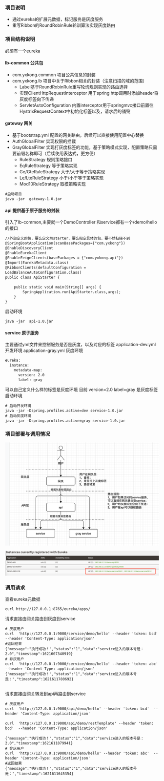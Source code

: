 ### 项目说明
- 通过eureka的扩展元数据，标记服务是灰度服务
- 重写Ribbon的RoundRobinRule轮训算法实现灰度路由

### 项目结构说明
必须有一个eureka
#### lb-common 公共包
- com.yxkong.common 项目公共信息的封装
- com.yxkong.lb 项目中关于Ribbon相关的封装（注意扫描的域的范围）
    - Label基于RoundRobinRule重写轮询规则实现的路由选择
    - 实现ClientHttpRequestInterceptor 用于spring http调用时添加header将灰度标签向下传递
    - ServletAutoConfiguration 内置interceptor用于springmvc接口前置往HystrixRequestContext中初始化标签以及，请求后的销毁
#### gateway 网关
- 基于bootstrap.yml 配置的网关路由，后续可以直接使用配置中心替换
- AuthGlobalFilter 实现权限的拦截
- GrayGlobalFilter 实现打灰度标签的功能，基于策略模式实现，配置策略只需要前缀名称即可（后续使用表达式，更方便）
    - RuleStrategy 规则策略接口
    - EqRuleStrategy 等于策略实现
    - Ge/GteRuleStrategy 大于/大于等于策略实现
    - Le/LteRuleStrategy 小于/小于等于策略实现
    - Mod10RuleStrategy 取模策略实现
```
#启动项目
java -jar  gateway-1.0.jar
```
#### api 提供基于原子服务的封装
引入了lb-common,主要就一个DemoController 
和service都有一个/demo/hello的接口
```
//外部定义的包，要么定义为starter，要么指定具体的包，要不然扫描不到
@SpringBootApplication(scanBasePackages={"com.yxkong"})
@EnableDiscoveryClient
@EnableEurekaClient
@EnableFeignClients(basePackages = {"com.yxkong.api"})
@Import(EurekaMetadata.class)
@RibbonClients(defaultConfiguration = LoadBalanceAutoConfiguration.class)
public class ApiStarter {

    public static void main(String[] args) {
        SpringApplication.run(ApiStarter.class,args);
    }
}
```
启动环境
```
java -jar  api-1.0.jar
```

#### service  原子服务
主要通过yml文件来控制服务是否是灰度，以及对应的标签
application-dev.yml 开发环境
application-gray.yml 灰度环境
```
eureka:
  instance:
    metadata-map:
      version: 2.0
      label: gray
```
可以自己定义什么样的标签是灰度环境
目前 version=2.0  label=gray 是灰度标签
启动环境
```
# 启动开发环境
java -jar -Dspring.profiles.active=dev service-1.0.jar
# 启动灰度环境
java -jar -Dspring.profiles.active=gray service-1.0.jar
```
### 项目部署与调用情况
![img.png](doc/img.png)

![img.png](doc/eureka.png)

### 调用请求
查看eureka元数据
```shell
curl http://127.0.0.1:8765/eureka/apps/
```
请求直接由网关路由到灰度到service
```shell
# 灰度用户
curl  'http://127.0.0.1:9000/service/demo/hello' --header 'token: bcd'  --header 'Content-Type: application/json'
#返回结果
{"message":"执行成功！","status":"1","data":"service进入的版本号是：2.0","timestamp":1621607340919}
# 非灰用户
curl  'http://127.0.0.1:9000/service/demo/hello' --header 'token: abc'  --header 'Content-Type: application/json'
{"message":"执行成功！","status":"1","data":"service进入的版本号是：","timestamp":1621611780692}


```
请求直接由网关转发到api再路由到service

```shell
# 灰度用户
curl  'http://127.0.0.1:9000/api/demo/hello' --header 'token: bcd'  --header 'Content-Type: application/json'

curl  'http://127.0.0.1:9000/api/demo/restTemplate' --header 'token: bcd'  --header 'Content-Type: application/json'

{"message":"执行成功！","status":"1","data":"service进入的版本号是：2.0","timestamp":1621611879941}
# 非灰用户
curl  'http://127.0.0.1:9000/api/demo/hello' --header 'token: abc'  --header 'Content-Type: application/json'
#返回结果
{"message":"执行成功！","status":"1","data":"service进入的版本号是：","timestamp":1621611645354}


```